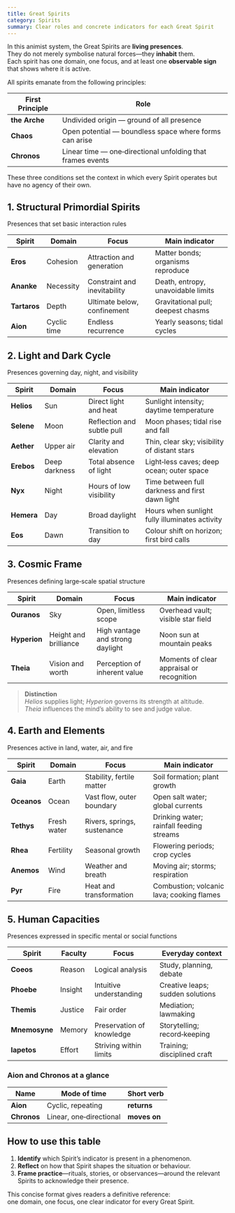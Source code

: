 ```yaml
---
title: Great Spirits
category: Spirits
summary: Clear roles and concrete indicators for each Great Spirit
---
```


In this animist system, the Great Spirits are **living presences**.  
They do not merely symbolise natural forces—they **inhabit** them.  
Each spirit has one domain, one focus, and at least one **observable sign** that shows where it is active.

All spirits emanate from the following principles:

| First Principle | Role                            |
|-----------------|-------------------------------------------------------------|
| **the Arche**   | Undivided origin — ground of all presence                   |
| **Chaos**       | Open potential — boundless space where forms can arise      |
| **Chronos**     | Linear time — one‑directional unfolding that frames events  |

These three conditions set the context in which every Spirit operates but have no agency of their own.

## 1. Structural Primordial Spirits  
Presences that set basic interaction rules

| Spirit | Domain | Focus | Main indicator |
|--------|--------|-------|----------------|
| **Eros** | Cohesion | Attraction and generation | Matter bonds; organisms reproduce |
| **Ananke** | Necessity | Constraint and inevitability | Death, entropy, unavoidable limits |
| **Tartaros** | Depth | Ultimate below, confinement | Gravitational pull; deepest chasms |
| **Aion** | Cyclic time | Endless recurrence | Yearly seasons; tidal cycles |


## 2. Light and Dark Cycle  
Presences governing day, night, and visibility

| Spirit | Domain | Focus | Main indicator |
|--------|--------|-------|----------------|
| **Helios** | Sun | Direct light and heat | Sunlight intensity; daytime temperature |
| **Selene** | Moon | Reflection and subtle pull | Moon phases; tidal rise and fall |
| **Aether** | Upper air | Clarity and elevation | Thin, clear sky; visibility of distant stars |
| **Erebos** | Deep darkness | Total absence of light | Light‑less caves; deep ocean; outer space |
| **Nyx** | Night | Hours of low visibility | Time between full darkness and first dawn light |
| **Hemera** | Day | Broad daylight | Hours when sunlight fully illuminates activity |
| **Eos** | Dawn | Transition to day | Colour shift on horizon; first bird calls |


## 3. Cosmic Frame  
Presences defining large‑scale spatial structure

| Spirit | Domain | Focus | Main indicator |
|--------|--------|-------|----------------|
| **Ouranos** | Sky | Open, limitless scope | Overhead vault; visible star field |
| **Hyperion** | Height and brilliance | High vantage and strong daylight | Noon sun at mountain peaks |
| **Theia** | Vision and worth | Perception of inherent value | Moments of clear appraisal or recognition |

> **Distinction**  
> *Helios* supplies light; *Hyperion* governs its strength at altitude.  
> *Theia* influences the mind’s ability to see and judge value.


## 4. Earth and Elements  
Presences active in land, water, air, and fire

| Spirit | Domain | Focus | Main indicator |
|--------|--------|-------|----------------|
| **Gaia** | Earth | Stability, fertile matter | Soil formation; plant growth |
| **Oceanos** | Ocean | Vast flow, outer boundary | Open salt water; global currents |
| **Tethys** | Fresh water | Rivers, springs, sustenance | Drinking water; rainfall feeding streams |
| **Rhea** | Fertility | Seasonal growth | Flowering periods; crop cycles |
| **Anemos** | Wind | Weather and breath | Moving air; storms; respiration |
| **Pyr** | Fire | Heat and transformation | Combustion; volcanic lava; cooking flames |


## 5. Human Capacities  
Presences expressed in specific mental or social functions

| Spirit | Faculty | Focus | Everyday context |
|--------|---------|-------|------------------|
| **Coeos** | Reason | Logical analysis | Study, planning, debate |
| **Phoebe** | Insight | Intuitive understanding | Creative leaps; sudden solutions |
| **Themis** | Justice | Fair order | Mediation; lawmaking |
| **Mnemosyne** | Memory | Preservation of knowledge | Storytelling; record‑keeping |
| **Iapetos** | Effort | Striving within limits | Training; disciplined craft |


### Aion and Chronos at a glance

| Name | Mode of time | Short verb |
|------|--------------|-----------|
| **Aion** | Cyclic, repeating | **returns** |
| **Chronos** | Linear, one‑directional | **moves on** |


## How to use this table

1. **Identify** which Spirit’s indicator is present in a phenomenon.  
2. **Reflect** on how that Spirit shapes the situation or behaviour.  
3. **Frame practice**—rituals, stories, or observances—around the relevant Spirits to acknowledge their presence.

This concise format gives readers a definitive reference:  
one domain, one focus, one clear indicator for every Great Spirit.
